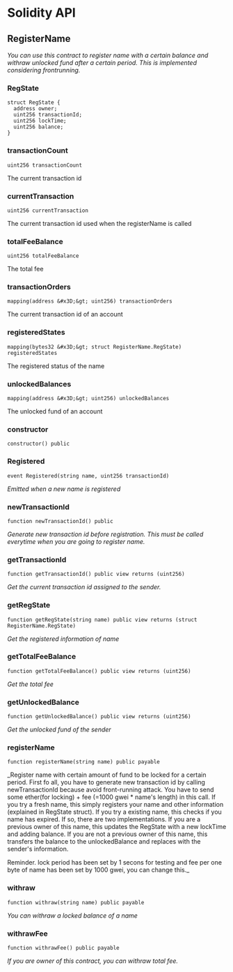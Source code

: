 # Solidity API

## RegisterName

_You can use this contract to register name with a certain balance and withraw unlocked fund after a certain period. This is implemented considering frontrunning._

### RegState

```solidity
struct RegState {
  address owner;
  uint256 transactionId;
  uint256 lockTime;
  uint256 balance;
}
```

### transactionCount

```solidity
uint256 transactionCount
```

The current transaction id

### currentTransaction

```solidity
uint256 currentTransaction
```

The current transaction id used when the registerName is called

### totalFeeBalance

```solidity
uint256 totalFeeBalance
```

The total fee

### transactionOrders

```solidity
mapping(address &#x3D;&gt; uint256) transactionOrders
```

The current transaction id of an account

### registeredStates

```solidity
mapping(bytes32 &#x3D;&gt; struct RegisterName.RegState) registeredStates
```

The registered status of the name

### unlockedBalances

```solidity
mapping(address &#x3D;&gt; uint256) unlockedBalances
```

The unlocked fund of an account

### constructor

```solidity
constructor() public
```

### Registered

```solidity
event Registered(string name, uint256 transactionId)
```

_Emitted when a new name is registered_

### newTransactionId

```solidity
function newTransactionId() public
```

_Generate new transaction id before registration. This must be called everytime when you are going to register name._

### getTransactionId

```solidity
function getTransactionId() public view returns (uint256)
```

_Get the current transaction id assigned to the sender._

### getRegState

```solidity
function getRegState(string name) public view returns (struct RegisterName.RegState)
```

_Get the registered information of name_

### getTotalFeeBalance

```solidity
function getTotalFeeBalance() public view returns (uint256)
```

_Get the total fee_

### getUnlockedBalance

```solidity
function getUnlockedBalance() public view returns (uint256)
```

_Get the unlocked fund of the sender_

### registerName

```solidity
function registerName(string name) public payable
```

_Register name with certain amount of fund to be locked for a certain period.
First fo all, you have to generate new transaction id by calling newTransactionId because avoid front-running attack.
You have to send some ether(for locking) + fee (&#x3D;1000 gwei * name&#x27;s length) in this call.
If you try a fresh name, this simply registers your name and other information (explained in RegState struct).
If you try a existing name, this checks if you name has expired.
If so, there are two implementations.
If you are a previous owner of this name, this updates the RegState with a new lockTime and adding balance.
If you are not a previous owner of this name, this transfers the balance to the unlockedBalance and replaces with the sender&#x27;s information.

Reminder. lock period has been set by 1 secons for testing and fee per one byte of name has been set by 1000 gwei, you can change this._

### withraw

```solidity
function withraw(string name) public payable
```

_You can withraw a locked balance of a name_

### withrawFee

```solidity
function withrawFee() public payable
```

_If you are owner of this contract, you can withraw total fee._
